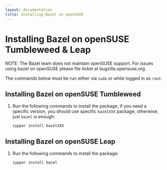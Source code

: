 ```yaml
---
layout: documentation
title: Installing Bazel on openSUSE
---
```


# Installing Bazel on openSUSE Tumbleweed & Leap

NOTE: The Bazel team does not maintain openSUSE support. For issues
using bazel on openSUSE please file ticket at bugzilla.opensuse.org.

The commands below must be run either via `sudo` or while logged in as `root`.

## Installing Bazel on openSUSE Tumbleweed

1. Run the following commands to install the package, if you need a specific 
    version, you should use specific `bazelXXX` package, otherwise, just `bazel` 
    is enough:

    ```bash
    zypper install bazelXXX
    ```

## Installing Bazel on openSUSE Leap

1. Run the following commands to install the package:

    ```bash
    zypper install bazel
    ```

